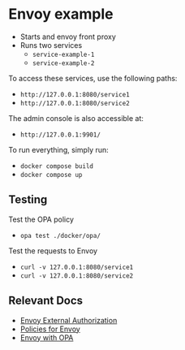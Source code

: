 # Envoy example

* Starts and envoy front proxy
* Runs two services
  * `service-example-1`
  * `service-example-2`

To access these services, use the following paths:

* `http://127.0.0.1:8080/service1`
* `http://127.0.0.1:8080/service2`

The admin console is also accessible at:

* `http://127.0.0.1:9901/`

To run everything, simply run:

* `docker compose build`
* `docker compose up`

## Testing

Test the OPA policy

* `opa test ./docker/opa/`

Test the requests to Envoy

* `curl -v 127.0.0.1:8080/service1`
* `curl -v 127.0.0.1:8080/service2`

## Relevant Docs

* [Envoy External Authorization](https://www.envoyproxy.io/docs/envoy/latest/configuration/http/http_filters/ext_authz_filter)
* [Policies for Envoy](https://www.openpolicyagent.org/docs/latest/envoy-primer/)
* [Envoy with OPA](https://www.openpolicyagent.org/docs/latest/envoy-introduction/)
